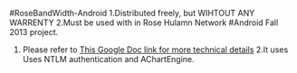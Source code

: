 #RoseBandWidth-Android
1.Distributed freely, but WIHTOUT ANY WARRENTY
2.Must be used with in Rose Hulamn Network
#Android Fall 2013 project.
1. Please refer to [This Google Doc link for more technical details](https://docs.google.com/document/d/1CtG9z09PWJk4Gn0FnXCn4Gsbv_2WBfSOXmgST8x_V8o/edit?usp=sharing)
2.It uses  Uses NTLM authentication and AChartEngine.
